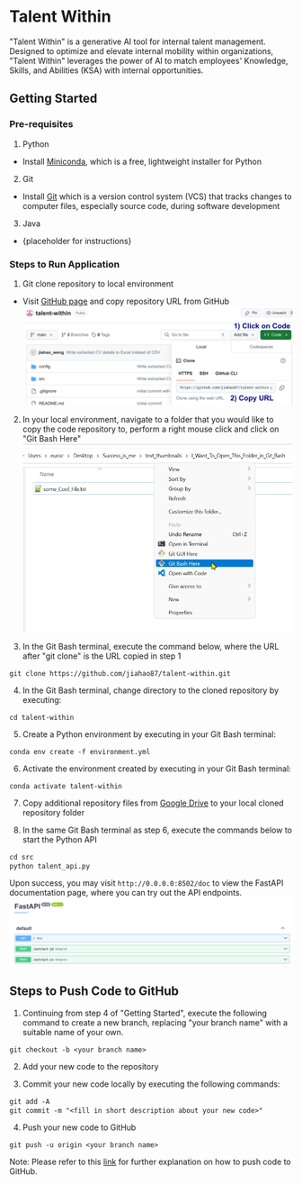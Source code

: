 # Talent Within

"Talent Within" is a generative AI tool for internal talent management. Designed to optimize and elevate internal mobility within organizations, "Talent Within" leverages the power of AI to match employees' Knowledge, Skills, and Abilities (KSA) with internal opportunities.

## Getting Started

### Pre-requisites
1. Python
* Install [Miniconda](https://docs.anaconda.com/miniconda/miniconda-install/), which is a free, lightweight installer for Python
2. Git
* Install [Git](https://git-scm.com/book/en/v2/Getting-Started-Installing-Git) which is a version control system (VCS) that tracks changes to computer files, especially source code, during software development
3. Java
* {placeholder for instructions}

### Steps to Run Application
1. Git clone repository to local environment
* Visit [GitHub page](https://github.com/jiahao87/talent-within/tree/main) and copy repository URL from GitHub <break>
![Repo URL screenshot](assets/images/repo_url.png)

2. In your local environment, navigate to a folder that you would like to copy the code repository to, perform a right mouse click and click on "Git Bash Here" <break>
![Open Git here](assets/images/open_git.jpg)

3. In the Git Bash terminal, execute the command below, where the URL after "git clone" is the URL copied in step 1 
```
git clone https://github.com/jiahao87/talent-within.git
```

4. In the Git Bash terminal, change directory to the cloned repository by executing:
```
cd talent-within
```

5. Create a Python environment by executing in your Git Bash terminal:
```
conda env create -f environment.yml
```

6. Activate the environment created by executing in your Git Bash terminal:
```
conda activate talent-within
```

7. Copy additional repository files from [Google Drive](https://drive.google.com/drive/folders/17RHQ4tX2xV9DgbceeQNdg3YUgDlzzMyl?usp=sharing) to your local cloned repository folder

8. In the same Git Bash terminal as step 6, execute the commands below to start the Python API
```
cd src
python talent_api.py
``` 
Upon success, you may visit ```http://0.0.0.0:8502/doc``` to view the FastAPI documentation page, where you can try out the API endpoints.
![FastAPI Documentation](assets/images/python_api.png)

## Steps to Push Code to GitHub
1. Continuing from step 4 of "Getting Started", execute the following command to create a new branch, replacing "your branch name" with a suitable name of your own.
```
git checkout -b <your branch name>
``` 

2. Add your new code to the repository

3. Commit your new code locally by executing the following commands:
```
git add -A
git commit -m "<fill in short description about your new code>"
```

4. Push your new code to GitHub
```
git push -u origin <your branch name>
```

Note: Please refer to this [link](https://subscription.packtpub.com/book/cloud-and-networking/9781783986842/2/ch02lvl1sec22/cloning-your-repository-and-pushing-code-to-it) for further explanation on how to push code to GitHub.
